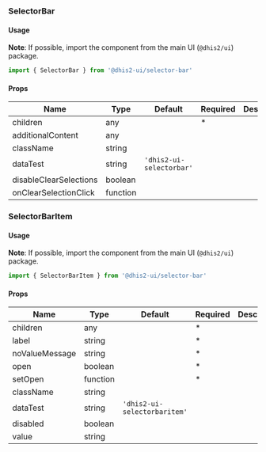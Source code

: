 ### SelectorBar

#### Usage

**Note**: If possible, import the component from the main UI (`@dhis2/ui`) package.


```js
import { SelectorBar } from '@dhis2-ui/selector-bar'
```


#### Props

|Name|Type|Default|Required|Description|
|---|---|---|---|---|
|children|any||*||
|additionalContent|any||||
|className|string||||
|dataTest|string|`'dhis2-ui-selectorbar'`|||
|disableClearSelections|boolean||||
|onClearSelectionClick|function||||

### SelectorBarItem

#### Usage

**Note**: If possible, import the component from the main UI (`@dhis2/ui`) package.


```js
import { SelectorBarItem } from '@dhis2-ui/selector-bar'
```


#### Props

|Name|Type|Default|Required|Description|
|---|---|---|---|---|
|children|any||*||
|label|string||*||
|noValueMessage|string||*||
|open|boolean||*||
|setOpen|function||*||
|className|string||||
|dataTest|string|`'dhis2-ui-selectorbaritem'`|||
|disabled|boolean||||
|value|string||||
